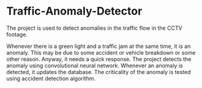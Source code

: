 # Traffic-Anomaly-Detector
The project is used to detect anomalies in the traffic flow in the CCTV footage. 

Whenever there is a green light and a traffic jam at the same time, it is an anomaly. This may be due to some accident or vehicle breakdown or some other reason. Anyway, it needs a quick response.
The project detects the anomaly using convolutional neural network. Whenever an anomaly is detected, it updates the database. The criticality of the anomaly is tested using accident detection algorithm.
